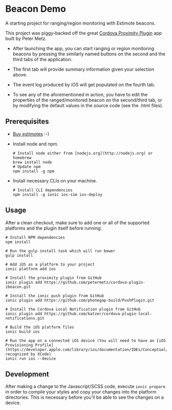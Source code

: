 Beacon Demo
=====================

A starting project for ranging/region monitoring with Estimote beacons.

This project was piggy-backed off the great [Cordova Proximity Plugin](https://github.com/petermetz/cordova-plugin-ibeacon) app built by Peter Metz.

* After launching the app, you can start ranging or region monitoring beacons by pressing the similarly named buttons on the
second and the third tabs of the application.

* The first tab will provide summary information given your selection above.
 
* The event log produced by iOS will get populated on the fourth tab.

* To see any of the aforementioned in action, you have to edit the properties of the ranged/monitored beacon on the
second/third tab, or by modifying the default values in the source code (see the .html files).

## Prerequisites

* [Buy estimotes](http://estimote.com/) :-)

* Install node and npm.

    ```
    # Install node either from [nodejs.org](http://nodejs.org) or homebrew
    brew install node
    # Update npm
    npm install -g npm
    ```

* Install necessary CLIs on your machine.
    
    ```
    # Install CLI dependencies
    npm install -g ionic ios-sim ios-deploy
    ```
    
## Usage

After a clean checkout, make sure to add one or all of the supported platforms and the plugin itself before running.
    
    # Install NPM dependencies
    npm install
    
    # Run the gulp install task which will run bower
    gulp install
    
    # Add iOS as a platform to your project
    ionic platform add ios 
    
    # Install the proximity plugin from GitHub
    ionic plugin add https://github.com/petermetz/cordova-plugin-ibeacon.git

    # Install the ionic push plugin from GitHub
    ionic plugin add https://github.com/phonegap-build/PushPlugin.git

    # Install the Cordova Local Notification plugin from GitHub
    ionic plugin add https://github.com/katzer/cordova-plugin-local-notifications.git
    
    # Build the iOS platform files
    ionic build ios

    # Run the app on a connected iOS device (You will need to have an [iOS Provisioning Profile](https://developer.apple.com/library/ios/documentation/IDEs/Conceptual/AppStoreDistributionTutorial/CreatingYourTeamProvisioningProfile/CreatingYourTeamProvisioningProfile.html) recognized by XCode)
    ionic run ios --device
    
## Development

After making a change to the Javascript/SCSS code, execute ``ionic prepare`` in order to compile your styles and copy your changes into the 
platform directories. This is necessary before you'll be able to see the changes on a device.